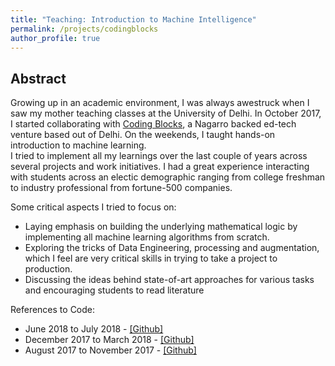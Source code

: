 ```yaml
---
title: "Teaching: Introduction to Machine Intelligence"
permalink: /projects/codingblocks
author_profile: true
---
```


## Abstract
Growing up in an academic environment, I was always awestruck when I saw my mother teaching classes at the University of Delhi.
In October 2017, I started collaborating with <a href="www.codingblocks.com">Coding Blocks</a>, a Nagarro backed ed-tech venture based out of Delhi. On the weekends, I taught hands-on introduction to machine learning. <br>
I tried to implement all my learnings over the last couple of years across several projects and work initiatives. I had a great experience interacting with students across an electic demographic ranging from college freshman to industry professional from fortune-500 companies. <br>

Some critical aspects I tried to focus on: <br>
- Laying emphasis on building the underlying mathematical logic by implementing all machine learning algorithms from scratch. <br>
- Exploring the tricks of Data Engineering, processing and augmentation, which I feel are very critical skills in trying to take a project to production. <br>
- Discussing the ideas behind state-of-art approaches for various tasks and encouraging students to read literature

References to Code: <br>
- June 2018 to July 2018 - [[Github]](https://github.com/coding-blocks-archives/machine-learning-june-2018.git)
- December 2017 to March 2018 - [[Github]](https://github.com/coding-blocks-archives/Perceptron_2017_December.git)
- August 2017 to November 2017 - [[Github]](https://github.com/coding-blocks-archives/Perceptron_17_Autumn.git)